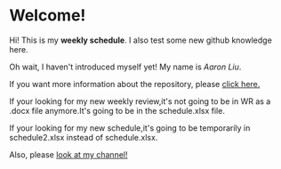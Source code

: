 # Welcome!

Hi! This is my **weekly schedule**. I also test some new github knowledge here.

Oh wait, I haven't introduced myself yet! My name is *Aaron Liu*.

If you want more information about the repository, please 
[click here.](https://github.com/aaronliu0130/schedule/wiki)

If your looking for my new weekly review,it's not going to be in WR as a .docx file anymore.It's going to be in the schedule.xlsx file.

If your looking for my new schedule,it's going to be temporarily in schedule2.xlsx instead of schedule.xlsx.

Also, please [look at my channel!](https://www.youtube.com/channel/UCvfqduLrAaBeQjexEEqVZfA?sub_confirmation=1)
